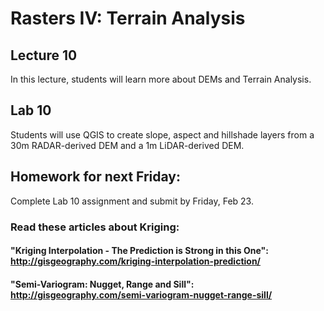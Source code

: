 # Rasters IV: Terrain Analysis  
## Lecture 10
In this lecture, students will learn more about DEMs and Terrain Analysis. 

## Lab 10
Students will use QGIS to create slope, aspect and hillshade layers from a 30m RADAR-derived DEM and a 1m LiDAR-derived DEM.   

## Homework for next Friday:
Complete Lab 10 assignment and submit by Friday, Feb 23.   

### Read these articles about Kriging:  
#### "Kriging Interpolation - The Prediction is Strong in this One": http://gisgeography.com/kriging-interpolation-prediction/  
#### "Semi-Variogram: Nugget, Range and Sill": http://gisgeography.com/semi-variogram-nugget-range-sill/




